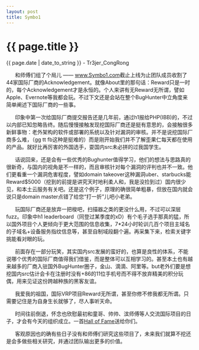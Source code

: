 ```yaml
---
layout: post
title: Symbo1
---
```


{{ page.title }}
================
<p class="date">{{ page.date | date_to_string }} - Tr3jer_CongRong</p>

&nbsp;&nbsp;&nbsp;&nbsp;&nbsp;&nbsp;和师傅们组了个局儿 —— <a href="https://www.Symbo1.com/" target="_blank">www.Symbo1.com</a>截止上线为止团队成员收割了44家国际厂商的Acknowledgement。就像About里的那句话：Reward只是一时的，每个Acknowledgement才是永恒的。个人来讲有无Reward无所谓，譬如Apple、Evernote等我都会玩。不过下文还是会站在整个BugHunter中立角度来简单阐述下国际厂商的一些事。

&nbsp;&nbsp;&nbsp;&nbsp;&nbsp;&nbsp;印象中第一次给国际厂商提交报告还是几年前，通过h1报给PHP(IBB)的，不过以内部已知忽略告终。随后慢慢接触发现挖国际厂商还是挺有意思的，会接触很多新鲜事物：老外架构的软件或部署的系统以及针对漏洞的审核。并不是说挖国际厂商多么难，（gg tt fb这种是挺难的）而是刚开始我们并不了解歪果仁每天都在使用的产品。就好比再厉害的外国选手，耍国内src未必拼的过我国学生。

&nbsp;&nbsp;&nbsp;&nbsp;&nbsp;&nbsp;话说回来，还是会有一些优秀的Bughunter值得学习，他们的想法与思路真的很新奇，与国内的视角是不一样的，而且审核针对每个漏洞的评判也并不一致。他们更看重一个漏洞危害程度，譬如domain takeover这种漏洞uber、starbucks能Reward$5000（挖到的前提是讲究天时地利柔人和，我是没捡到过）国内很少见，和本土云服务有关吧。还是这个例子，原理的确很简单粗暴，但放在国内就会说只是domain master点错了给您“打一折”儿吧小老弟。

&nbsp;&nbsp;&nbsp;&nbsp;&nbsp;&nbsp;玩国际厂商还是放弃一把梭吧，扫描器之类的更没什么用，不过可以深层fuzz。印象中h1 leaderboard（同登过某季度的xD）有个毛子选手那真的猛，所以国外项目个人更倾向于更大范围的信息收集，7*24小时轮训几百个项目主域名的子域名+设备服务指纹信息等，甚至自制域段翻个遍。再采集下来，检索关键字挑能看对眼的玩。

&nbsp;&nbsp;&nbsp;&nbsp;&nbsp;&nbsp;前面存在一部分玩笑，其实国内src发展的蛮好的，也算是良性的体系，不能说哪个优秀的国际厂商值得我们借鉴，而是整体可以互相学习的。甚至本土也有越来越多的厂商入驻国外BugHunter圈子，金山、滴滴、阿里等。but老外们要是想挖国内src估计会卡在注册时没有+86的11位手机号而不得不放弃精美的积分玩偶，用来见证这份跨越种族的黑客友谊。

&nbsp;&nbsp;&nbsp;&nbsp;&nbsp;&nbsp;我爱我的祖国，国际VRP项目Reward无所谓，甚至你修不修我都无所谓。只需要记住是为自身生长就够了，尽人事听天命。

&nbsp;&nbsp;&nbsp;&nbsp;&nbsp;&nbsp;时间往前倒退，怀念也欣慰最初和童哥、帅帅、滨师傅等人交流国际项目的日子，才会有今天的组织成立。一首<a href="http://music.163.com/#/m/song?id=19542337" target="_blank">Hall of Fame</a>送给你们。

&nbsp;&nbsp;&nbsp;&nbsp;&nbsp;&nbsp;客观原因也的确有些日子没有和师傅们研究这些项目了，未来我们就算不挖还是会多做些相关研究，并通过团队输出更多的价值。

